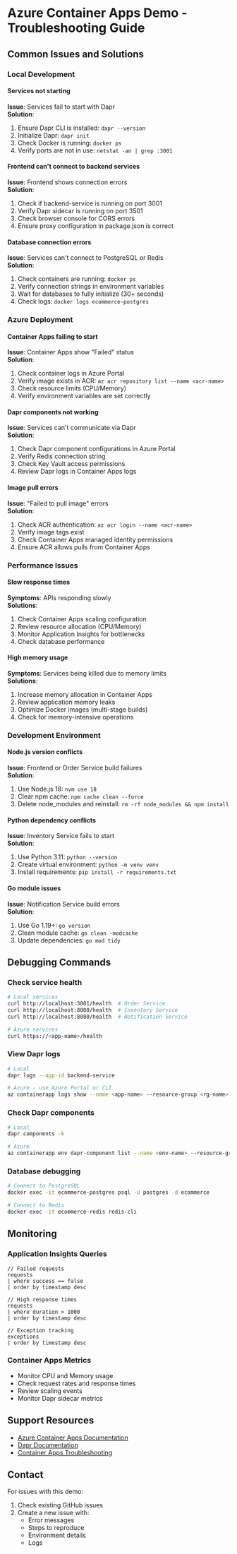 # Azure Container Apps Demo - Troubleshooting Guide

## Common Issues and Solutions

### Local Development

#### Services not starting
**Issue**: Services fail to start with Dapr  
**Solution**: 
1. Ensure Dapr CLI is installed: `dapr --version`
2. Initialize Dapr: `dapr init`
3. Check Docker is running: `docker ps`
4. Verify ports are not in use: `netstat -an | grep :3001`

#### Frontend can't connect to backend services
**Issue**: Frontend shows connection errors  
**Solution**:
1. Check if backend-service is running on port 3001
2. Verify Dapr sidecar is running on port 3501
3. Check browser console for CORS errors
4. Ensure proxy configuration in package.json is correct

#### Database connection errors
**Issue**: Services can't connect to PostgreSQL or Redis  
**Solution**:
1. Check containers are running: `docker ps`
2. Verify connection strings in environment variables
3. Wait for databases to fully initialize (30+ seconds)
4. Check logs: `docker logs ecommerce-postgres`

### Azure Deployment

#### Container Apps failing to start
**Issue**: Container Apps show "Failed" status  
**Solution**:
1. Check container logs in Azure Portal
2. Verify image exists in ACR: `az acr repository list --name <acr-name>`
3. Check resource limits (CPU/Memory)
4. Verify environment variables are set correctly

#### Dapr components not working
**Issue**: Services can't communicate via Dapr  
**Solution**:
1. Check Dapr component configurations in Azure Portal
2. Verify Redis connection string
3. Check Key Vault access permissions
4. Review Dapr logs in Container Apps logs

#### Image pull errors
**Issue**: "Failed to pull image" errors  
**Solution**:
1. Check ACR authentication: `az acr login --name <acr-name>`
2. Verify image tags exist
3. Check Container Apps managed identity permissions
4. Ensure ACR allows pulls from Container Apps

### Performance Issues

#### Slow response times
**Symptoms**: APIs responding slowly  
**Solutions**:
1. Check Container Apps scaling configuration
2. Review resource allocation (CPU/Memory)
3. Monitor Application Insights for bottlenecks
4. Check database performance

#### High memory usage
**Symptoms**: Services being killed due to memory limits  
**Solutions**:
1. Increase memory allocation in Container Apps
2. Review application memory leaks
3. Optimize Docker images (multi-stage builds)
4. Check for memory-intensive operations

### Development Environment

#### Node.js version conflicts
**Issue**: Frontend or Order Service build failures  
**Solution**:
1. Use Node.js 18: `nvm use 18`
2. Clear npm cache: `npm cache clean --force`
3. Delete node_modules and reinstall: `rm -rf node_modules && npm install`

#### Python dependency conflicts
**Issue**: Inventory Service fails to start  
**Solution**:
1. Use Python 3.11: `python --version`
2. Create virtual environment: `python -m venv venv`
3. Install requirements: `pip install -r requirements.txt`

#### Go module issues
**Issue**: Notification Service build errors  
**Solution**:
1. Use Go 1.19+: `go version`
2. Clean module cache: `go clean -modcache`
3. Update dependencies: `go mod tidy`

## Debugging Commands

### Check service health
```bash
# Local services
curl http://localhost:3001/health  # Order Service
curl http://localhost:8000/health  # Inventory Service
curl http://localhost:8080/health  # Notification Service

# Azure services
curl https://<app-name>/health
```

### View Dapr logs
```bash
# Local
dapr logs --app-id backend-service

# Azure - use Azure Portal or CLI
az containerapp logs show --name <app-name> --resource-group <rg-name>
```

### Check Dapr components
```bash
# Local
dapr components -k

# Azure
az containerapp env dapr-component list --name <env-name> --resource-group <rg-name>
```

### Database debugging
```bash
# Connect to PostgreSQL
docker exec -it ecommerce-postgres psql -U postgres -d ecommerce

# Connect to Redis
docker exec -it ecommerce-redis redis-cli
```

## Monitoring

### Application Insights Queries
```kusto
// Failed requests
requests
| where success == false
| order by timestamp desc

// High response times
requests
| where duration > 1000
| order by timestamp desc

// Exception tracking
exceptions
| order by timestamp desc
```

### Container Apps Metrics
- Monitor CPU and Memory usage
- Check request rates and response times
- Review scaling events
- Monitor Dapr sidecar metrics

## Support Resources

- [Azure Container Apps Documentation](https://docs.microsoft.com/en-us/azure/container-apps/)
- [Dapr Documentation](https://docs.dapr.io/)
- [Container Apps Troubleshooting](https://docs.microsoft.com/en-us/azure/container-apps/troubleshooting)

## Contact

For issues with this demo:
1. Check existing GitHub issues
2. Create a new issue with:
   - Error messages
   - Steps to reproduce
   - Environment details
   - Logs